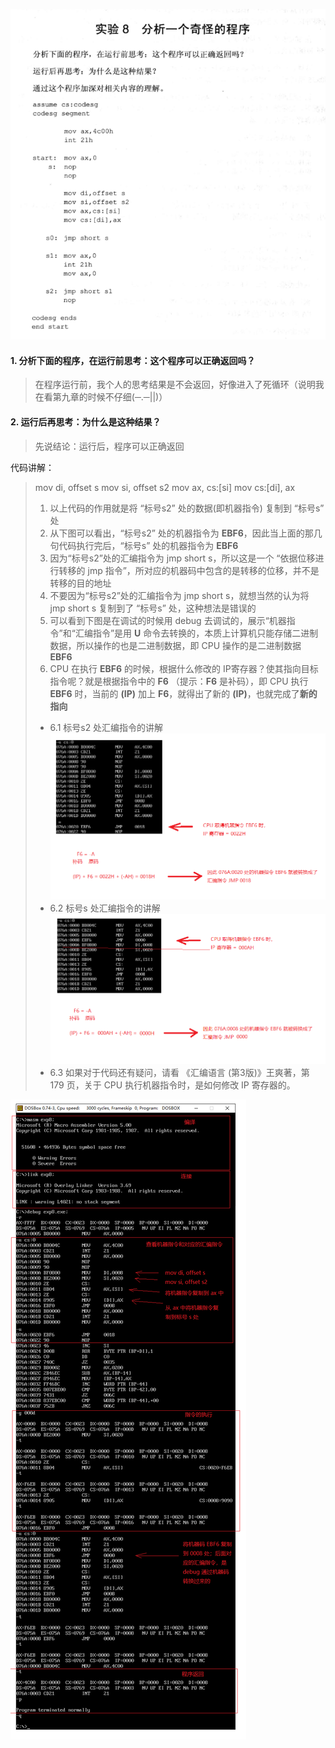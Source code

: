 ![分析一个奇怪的程序](./汇编语言(第3版，王爽著)：实验8-分析一个奇怪的程序.assets/17731575-704c4f3c472fdc3a.png)

#### 1. 分析下面的程序，在运行前思考：这个程序可以正确返回吗？
> 在程序运行前，我个人的思考结果是不会返回，好像进入了死循环（说明我在看第九章的时候不仔细(─.─||)）

#### 2. 运行后再思考：为什么是这种结果？
> 先说结论：运行后，程序可以正确返回

代码讲解：
> mov di, offset s
> mov si, offset s2
> mov ax, cs:[si]
> mov cs:[di], ax
> 1. 以上代码的作用就是将 “标号s2” 处的数据(即机器指令) 复制到 “标号s” 处
> 2. 从下图可以看出，“标号s2” 处的机器指令为 **EBF6**，因此当上面的那几句代码执行完后，“标号s” 处的机器指令为 **EBF6**
> 3. 因为“标号s2”处的汇编指令为 jmp short s，所以这是一个 “依据位移进行转移的 jmp 指令”，所对应的机器码中包含的是转移的位移，并不是转移的目的地址
> 4. 不要因为“标号s2”处的汇编指令为 jmp short s，就想当然的认为将 jmp short s 复制到了 “标号s” 处，这种想法是错误的
> 5. 可以看到下图是在调试的时候用 debug 去调试的，展示“机器指令”和“汇编指令”是用 **U** 命令去转换的，本质上计算机只能存储二进制数据，所以操作的也是二进制数据，即 CPU 操作的是二进制数据 **EBF6**
> 6. CPU 在执行 **EBF6** 的时候，根据什么修改的 IP寄存器？使其指向目标指令呢？就是根据指令中的 **F6** （提示：**F6** 是补码），即 CPU 执行 **EBF6** 时，当前的 **(IP)** 加上 **F6**，就得出了新的 **(IP)**，也就完成了**新的指向**
> - 6.1 标号s2 处汇编指令的讲解
> ![实验8 标号s2 处汇编指令的讲解](./汇编语言(第3版，王爽著)：实验8-分析一个奇怪的程序.assets/17731575-052a682da852e22a.png)
> - 6.2 标号s 处汇编指令的讲解
> ![实验8 标号s 处汇编指令的讲解](./汇编语言(第3版，王爽著)：实验8-分析一个奇怪的程序.assets/17731575-98243d32cf332ca3.png)
> - 6.3 如果对于代码还有疑问，请看 《汇编语言 (第3版)》王爽著，第 179 页，关于 CPU 执行机器指令时，是如何修改 IP 寄存器的。



![实验8 调试过程](./汇编语言(第3版，王爽著)：实验8-分析一个奇怪的程序.assets/17731575-6fff5d1ad9005e6e.png)
